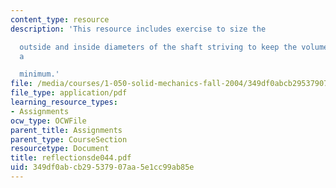 ```yaml
---
content_type: resource
description: 'This resource includes exercise to size the

  outside and inside diameters of the shaft striving to keep the volume of material
  a

  minimum.'
file: /media/courses/1-050-solid-mechanics-fall-2004/349df0abcb29537907aa5e1cc99ab85e_reflectionsde044.pdf
file_type: application/pdf
learning_resource_types:
- Assignments
ocw_type: OCWFile
parent_title: Assignments
parent_type: CourseSection
resourcetype: Document
title: reflectionsde044.pdf
uid: 349df0ab-cb29-5379-07aa-5e1cc99ab85e
---
```

